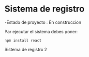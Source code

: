 <h1>Sistema de registro</h1>

-Estado de proyecto : En construccion

Par ejecutar el sistema debes poner:

```npm install react```

Sistema de registro 2
